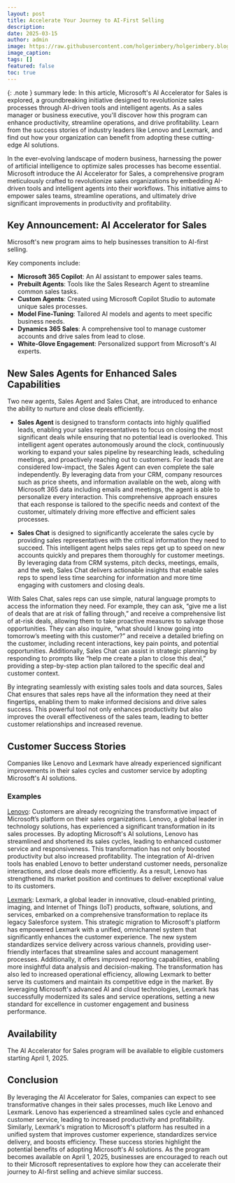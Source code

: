 ```yaml
---
layout: post
title: Accelerate Your Journey to AI-First Selling 
description: 
date: 2025-03-15
author: admin
image: https://raw.githubusercontent.com/holgerimbery/holgerimbery.blog/main/holgerimbery/images/
image_caption: 
tags: []
featured: false
toc: true
---
```

{: .note }
summary lede:
In this article, Microsoft's AI Accelerator for Sales is explored, a groundbreaking initiative designed to revolutionize sales processes through AI-driven tools and intelligent agents. As a sales manager or business executive, you'll discover how this program can enhance productivity, streamline operations, and drive profitability. Learn from the success stories of industry leaders like Lenovo and Lexmark, and find out how your organization can benefit from adopting these cutting-edge AI solutions.

In the ever-evolving landscape of modern business, harnessing the power of artificial intelligence to optimize sales processes has become essential. Microsoft introduce the AI Accelerator for Sales, a comprehensive program meticulously crafted to revolutionize sales organizations by embedding AI-driven tools and intelligent agents into their workflows. This initiative aims to empower sales teams, streamline operations, and ultimately drive significant improvements in productivity and profitability.

## Key Announcement: AI Accelerator for Sales
Microsoft's new program aims to help businesses transition to AI-first selling. 

Key components include:
* **Microsoft 365 Copilot**: An AI assistant to empower sales teams.
* **Prebuilt Agents**: Tools like the Sales Research Agent to streamline common sales tasks.
* **Custom Agents**: Created using Microsoft Copilot Studio to automate unique sales processes.
* **Model Fine-Tuning**: Tailored AI models and agents to meet specific business needs.
* **Dynamics 365 Sales**: A comprehensive tool to manage customer accounts and drive sales from lead to close.
* **White-Glove Engagement**: Personalized support from Microsoft's AI experts.

## New Sales Agents for Enhanced Sales Capabilities

Two new agents, Sales Agent and Sales Chat, are introduced to enhance the ability to nurture and close deals efficiently.

* **Sales Agent** is designed to transform contacts into highly qualified leads, enabling your sales representatives to focus on closing the most significant deals while ensuring that no potential lead is overlooked. This intelligent agent operates autonomously around the clock, continuously working to expand your sales pipeline by researching leads, scheduling meetings, and proactively reaching out to customers. For leads that are considered low-impact, the Sales Agent can even complete the sale independently. By leveraging data from your CRM, company resources such as price sheets, and information available on the web, along with Microsoft 365 data including emails and meetings, the agent is able to personalize every interaction. This comprehensive approach ensures that each response is tailored to the specific needs and context of the customer, ultimately driving more effective and efficient sales processes.

* **Sales Chat** is designed to significantly accelerate the sales cycle by providing sales representatives with the critical information they need to succeed. This intelligent agent helps sales reps get up to speed on new accounts quickly and prepares them thoroughly for customer meetings. By leveraging data from CRM systems, pitch decks, meetings, emails, and the web, Sales Chat delivers actionable insights that enable sales reps to spend less time searching for information and more time engaging with customers and closing deals.

With Sales Chat, sales reps can use simple, natural language prompts to access the information they need. For example, they can ask, “give me a list of deals that are at risk of falling through,” and receive a comprehensive list of at-risk deals, allowing them to take proactive measures to salvage those opportunities. They can also inquire, “what should I know going into tomorrow’s meeting with this customer?” and receive a detailed briefing on the customer, including recent interactions, key pain points, and potential opportunities. Additionally, Sales Chat can assist in strategic planning by responding to prompts like “help me create a plan to close this deal,” providing a step-by-step action plan tailored to the specific deal and customer context.

By integrating seamlessly with existing sales tools and data sources, Sales Chat ensures that sales reps have all the information they need at their fingertips, enabling them to make informed decisions and drive sales success. This powerful tool not only enhances productivity but also improves the overall effectiveness of the sales team, leading to better customer relationships and increased revenue.

## Customer Success Stories
Companies like Lenovo and Lexmark have already experienced significant improvements in their sales cycles and customer service by adopting Microsoft's AI solutions.

### Examples
[Lenovo](https://www.microsoft.com/en/customers/story/1726632166597338487-lenovo-dynamics-365-sales-china): Customers are already recognizing the transformative impact of Microsoft’s platform on their sales organizations. Lenovo, a global leader in technology solutions, has experienced a significant transformation in its sales processes. By adopting Microsoft's AI solutions, Lenovo has streamlined and shortened its sales cycles, leading to enhanced customer service and responsiveness. This transformation has not only boosted productivity but also increased profitability. The integration of AI-driven tools has enabled Lenovo to better understand customer needs, personalize interactions, and close deals more efficiently. As a result, Lenovo has strengthened its market position and continues to deliver exceptional value to its customers.

[Lexmark](https://www.microsoft.com/en/customers/story/18861-lexmark-international-dynamics-365-customer-service): Lexmark, a global leader in innovative, cloud-enabled printing, imaging, and Internet of Things (IoT) products, software, solutions, and services, embarked on a comprehensive transformation to replace its legacy Salesforce system. This strategic migration to Microsoft's platform has empowered Lexmark with a unified, omnichannel system that significantly enhances the customer experience. The new system standardizes service delivery across various channels, providing user-friendly interfaces that streamline sales and account management processes. Additionally, it offers improved reporting capabilities, enabling more insightful data analysis and decision-making. The transformation has also led to increased operational efficiency, allowing Lexmark to better serve its customers and maintain its competitive edge in the market. By leveraging Microsoft's advanced AI and cloud technologies, Lexmark has successfully modernized its sales and service operations, setting a new standard for excellence in customer engagement and business performance. 

## Availability
The AI Accelerator for Sales program will be available to eligible customers starting April 1, 2025. 


## Conclusion
By leveraging the AI Accelerator for Sales, companies can expect to see transformative changes in their sales processes, much like Lenovo and Lexmark. Lenovo has experienced a streamlined sales cycle and enhanced customer service, leading to increased productivity and profitability. Similarly, Lexmark's migration to Microsoft's platform has resulted in a unified system that improves customer experience, standardizes service delivery, and boosts efficiency. These success stories highlight the potential benefits of adopting Microsoft's AI solutions. As the program becomes available on April 1, 2025, businesses are encouraged to reach out to their Microsoft representatives to explore how they can accelerate their journey to AI-first selling and achieve similar success.